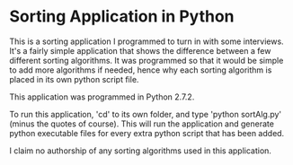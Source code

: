 # Sorting Application in Python

This is a sorting application I programmed to turn in with some interviews. It's a fairly simple application that shows the difference between a few different sorting algorithms. It was programmed so that it would be simple to add more algorithms if needed, hence why each sorting algorithm is placed in its own python script file.

This application was programmed in Python 2.7.2.

To run this application, 'cd' to its own folder, and type 'python sortAlg.py' (minus the quotes of course). This will run the application and generate python executable files for every extra python script that has been added.

I claim no authorship of any sorting algorithms used in this application.
